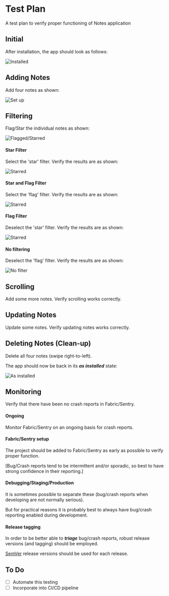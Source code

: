# Test Plan

A test plan to verify proper functioning of Notes application

## Initial

After installation, the app should look as follows:

![Installed](images/installed.png)

## Adding Notes

Add four notes as shown:

![Set up](images/set_up.png)

## Filtering

Flag/Star the individual notes as shown:

![Flagged/Starred](images/flagged_starred.png)

#### Star Filter

Select the 'star' filter. Verify the results are as shown:

![Starred](images/starred.png)

#### Star and Flag Filter

Select the 'flag' filter. Verify the results are as shown:

![Starred](images/starred_and_flagged.png)

#### Flag Filter

Deselect the 'star' filter. Verify the results are as shown:

![Starred](images/flagged.png)

#### No filtering

Deselect the 'flag' filter. Verify the results are as shown:

![No filter](images/no_filter.png)

## Scrolling

Add some more notes. Verify scrolling works correctly.

## Updating Notes

Update some notes. Verify updating notes works correctly.

## Deleting Notes (Clean-up)

Delete all four notes (swipe right-to-left).

The app should now be back in its ___as installed___ state:

![As installed](images/as_installed.png)

## Monitoring

Verify that there have been no crash reports in Fabric/Sentry.

#### Ongoing

Monitor Fabric/Sentry on an ongoing basis for crash reports.

#### Fabric/Sentry setup

The project should be added to Fabric/Sentry as early as possible to verify proper function.

[Bug/Crash reports tend to be intermittent and/or sporadic, so best to have strong confidence in their reporting.]

#### Debugging/Staging/Production

It is sometimes possible to separate these (bug/crash reports when developing are not normally serious).

But for practical reasons it is probably best to always have bug/crash reporting enabled during development.

#### Release tagging

In order to be better able to ___triage___ bug/crash reports, robust release versions (and tagging) should be employed.

[SemVer](http://semver.org/) release versions should be used for each release.

## To Do

- [ ] Automate this testing
- [ ] Incorporate into CI/CD pipeline
